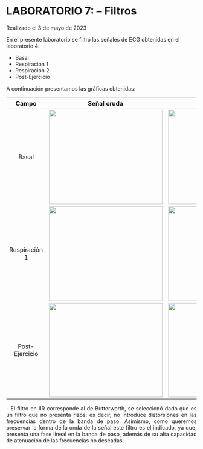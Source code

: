 # **LABORATORIO 7: – Filtros**
Realizado el 3 de mayo de 2023

En el presente laboratorio se filtró las señales de ECG obtenidas en el laboratorio 4:
- Basal
- Respiración 1
- Respiración 2
- Post-Ejercicio


A continuación presentamos las gráficas obtenidas:
<div align="center">

|  **Campo**     | **Señal cruda** | **Filtro IIR** |  **Filtro FIR 1** |  **Filtro FIR 2** |
|:--------------:|:---------------:|:--------------:|:-----------------:|:-----------------:|
| Basal          |   <img width="300" height="250" src="https://user-images.githubusercontent.com/89707896/236255855-a51a2dbc-218e-47bb-994a-1fe34bb98898.jpeg">  |       <img width="300" height="250" src="https://user-images.githubusercontent.com/89707896/236256850-9c3e637e-8b25-4cbc-984f-f19a7127547f.jpeg">        |       <img width="300" height="250" src="https://user-images.githubusercontent.com/89707896/236259370-9c92b3b3-1a0c-4a89-90f8-0d90478d289e.jpeg">           |       <img width="300" height="250" src="https://user-images.githubusercontent.com/89707896/236260079-f7c08409-04bd-40a1-9613-e417371d9541.png">           |
| Respiración 1  |   <img width="300" height="250" src="https://user-images.githubusercontent.com/89707896/236255960-8d9e64a7-7821-418d-b876-e458bdb7fc53.jpeg">  |       <img width="300" height="250" src="https://user-images.githubusercontent.com/89707896/236257152-7e10cc31-534f-46f1-8ee8-37b18ed955ff.jpeg">        |       <img width="300" height="250" src="https://user-images.githubusercontent.com/89707896/236259038-376010de-864e-4112-9c55-b2faca169894.jpeg">           |       <img width="300" height="250" src="https://user-images.githubusercontent.com/89707896/236260079-f7c08409-04bd-40a1-9613-e417371d9541.png">           |
| Post-Ejercicio |   <img width="300" height="250" src="https://user-images.githubusercontent.com/89707896/236255188-492cc48d-24e5-4fa7-9805-bee75a721d1b.jpeg">  |       <img width="300" height="250" src="https://user-images.githubusercontent.com/89707896/236257867-b8b9a6ba-00b9-449b-b99f-a6531712ee59.jpeg">        |       <img width="300" height="250" src="https://user-images.githubusercontent.com/89707896/236259161-927fc0b4-de48-4ab7-9785-4cecbaf262e9.jpeg">           |       <img width="300" height="250" src="https://user-images.githubusercontent.com/89707896/236260079-f7c08409-04bd-40a1-9613-e417371d9541.png">           |

</div>
<p align="justify">
  -  El filtro en IIR corresponde al de Butterworth, se seleccionó dado que es un filtro que no presenta rizos; es decir, no introduce distorsiones en las frecuencias dentro de la banda de paso. Asimismo, como queremos preservar la forma de la onda de la señal este filtro es el indicado, ya que, presenta una fase lineal en la banda de paso, además de su alta capacidad de atenuación de las frecuencias no deseadas.
</p>
  
